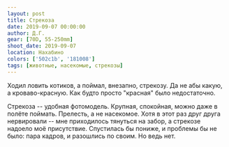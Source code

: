```yaml
---
layout: post
title: Стрекоза
date: 2019-09-07 00:00:00
author: Д.Г.
gear: [70D, 55-250mm]
shoot_date: 2019-09-07
location: Нахабино
colors: ['502c1b', '181008']
tags: [животные, насекомые, стрекозы]
---
```

Ходил ловить котиков, а поймал, внезапно, стрекозу. Да не абы какую, а кроваво-красную. Как будто просто "красная" было недостаточно.

Стрекоза -- удобная фотомодель. Крупная, спокойная, можно даже в полёте поймать. Прелесть, а не насекомое. Хотя в этот раз друг друга нервировали -- мне приходилось тянуться на забор, а стрекозе надоело моё присутствие. Спустилась бы пониже, и проблемы бы не было: пара кадров, и разошлись по своим. Но ведь нет.
